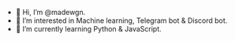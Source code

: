 - 👋 Hi, I’m @madewgn.
- 👀 I’m interested in Machine learning, Telegram bot & Discord bot.
- 🌱 I’m currently learning Python & JavaScript. 

<!---
madewgn/madewgn is a ✨ special ✨ repository because its `README.md` (this file) appears on your GitHub profile.
You can click the Preview link to take a look at your changes.
--->

